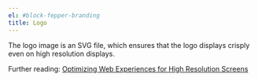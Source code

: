 ```yaml
---
el: #block-fepper-branding
title: Logo
---
```

The logo image is an SVG file, which ensures that the logo displays crisply even 
on high resolution displays.

Further reading: 
[Optimizing Web Experiences for High Resolution Screens](http://bradfrostweb.com/blog/mobile/hi-res-optimization/)
